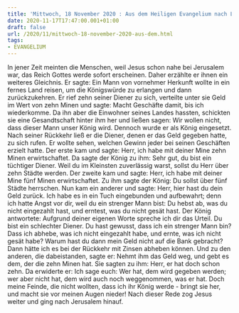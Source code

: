 ```yaml
---
title: 'Mittwoch, 18 November 2020 : Aus dem Heiligen Evangelium nach Lukas - Lk 19,11-28.'
date: 2020-11-17T17:47:00.001+01:00
draft: false
url: /2020/11/mittwoch-18-november-2020-aus-dem.html
tags: 
- EVANGELIUM
---
```


In jener Zeit meinten die Menschen, weil Jesus schon nahe bei Jerusalem war, das Reich Gottes werde sofort erscheinen. Daher erzählte er ihnen ein weiteres Gleichnis. Er sagte: Ein Mann von vornehmer Herkunft wollte in ein fernes Land reisen, um die Königswürde zu erlangen und dann zurückzukehren. Er rief zehn seiner Diener zu sich, verteilte unter sie Geld im Wert von zehn Minen und sagte: Macht Geschäfte damit, bis ich wiederkomme. Da ihn aber die Einwohner seines Landes hassten, schickten sie eine Gesandtschaft hinter ihm her und ließen sagen: Wir wollen nicht, dass dieser Mann unser König wird. Dennoch wurde er als König eingesetzt. Nach seiner Rückkehr ließ er die Diener, denen er das Geld gegeben hatte, zu sich rufen. Er wollte sehen, welchen Gewinn jeder bei seinen Geschäften erzielt hatte. Der erste kam und sagte: Herr, ich habe mit deiner Mine zehn Minen erwirtschaftet. Da sagte der König zu ihm: Sehr gut, du bist ein tüchtiger Diener. Weil du im Kleinsten zuverlässig warst, sollst du Herr über zehn Städte werden. Der zweite kam und sagte: Herr, ich habe mit deiner Mine fünf Minen erwirtschaftet. Zu ihm sagte der König: Du sollst über fünf Städte herrschen. Nun kam ein anderer und sagte: Herr, hier hast du dein Geld zurück. Ich habe es in ein Tuch eingebunden und aufbewahrt; denn ich hatte Angst vor dir, weil du ein strenger Mann bist: Du hebst ab, was du nicht eingezahlt hast, und erntest, was du nicht gesät hast. Der König antwortete: Aufgrund deiner eigenen Worte spreche ich dir das Urteil. Du bist ein schlechter Diener. Du hast gewusst, dass ich ein strenger Mann bin? Dass ich abhebe, was ich nicht eingezahlt habe, und ernte, was ich nicht gesät habe? Warum hast du dann mein Geld nicht auf die Bank gebracht? Dann hätte ich es bei der Rückkehr mit Zinsen abheben können. Und zu den anderen, die dabeistanden, sagte er: Nehmt ihm das Geld weg, und gebt es dem, der die zehn Minen hat. Sie sagten zu ihm: Herr, er hat doch schon zehn. Da erwiderte er: Ich sage euch: Wer hat, dem wird gegeben werden; wer aber nicht hat, dem wird auch noch weggenommen, was er hat. Doch meine Feinde, die nicht wollten, dass ich ihr König werde - bringt sie her, und macht sie vor meinen Augen nieder! Nach dieser Rede zog Jesus weiter und ging nach Jerusalem hinauf.